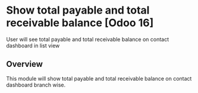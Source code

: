# Show total payable and total receivable balance [Odoo 16] 
User will see total payable and total receivable balance on contact dashboard in list view
## Overview
This module will show total payable and total receivable balance on contact dashboard branch wise.

